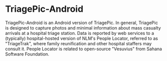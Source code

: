 TriagePic-Android
=================

TriagePic-Android is an Android version of TriagePic. In general, TriagePic is designed to capture photos and minimal information about mass casualty arrivals at a hospital triage station.  Data is reported by web services to a (typically) hospital-hosted version of NLM's People Locator, referred to as "TriageTrak", where family reunification and other hospital staffers may consult it.  People Locator is related to open-source "Vesuvius" from Sahana Software Foundation.
